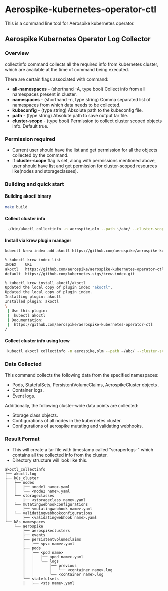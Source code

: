 # Aerospike-kubernetes-operator-ctl

This is a command line tool for Aerospike kubernetes operator.

## Aerospike Kubernetes Operator Log Collector

### Overview

collectinfo command collects all the required info from kubernetes cluster, which are available at the time of command being executed.

There are certain flags associated with command:
* **all-namespaces** - (shorthand -A, type bool) Collect info from all namespaces present in cluster.
* **namespaces** - (shorthand -n, type string) Comma separated list of namespaces from which data needs to be collected.
* **kubeconfig** - (type string) Absolute path to the kubeconfig file.
* **path** - (type string) Absolute path to save output tar file.
* **cluster-scope** - (type bool) Permission to collect cluster scoped objects info. Default true.

### Permission required
* Current user should have the list and get permission for all the objects collected by the command.
* If **cluster-scope** flag is set, along with permissions mentioned above, user should have list and get permission for cluster-scoped resources like(nodes and storageclasses).

### Building and quick start

#### Building akoctl binary
```sh
make build
```

#### Collect cluster info
```sh
 ./bin/akoctl collectinfo -n aerospike,olm --path ~/abc/ --cluster-scope=false
```

#### Install via krew plugin manager
```sh
kubectl krew index add akoctl https://github.com/aerospike/aerospike-kubernetes-operator-ctl.git

% kubectl krew index list
INDEX    URL
akoctl   https://github.com/aerospike/aerospike-kubernetes-operator-ctl.git
default  https://github.com/kubernetes-sigs/krew-index.git

% kubectl krew install akoctl/akoctl
Updated the local copy of plugin index "akoctl".
Updated the local copy of plugin index.
Installing plugin: akoctl
Installed plugin: akoctl
\
 | Use this plugin:
 | 	kubectl akoctl
 | Documentation:
 | 	https://github.com/aerospike/aerospike-kubernetes-operator-ctl
/

```

#### Collect cluster info using krew
```sh
 kubectl akoctl collectinfo -n aerospike,olm --path ~/abc/ --cluster-scope=false
```

### Data Collected

This command collects the following data from the specified namespaces:

* Pods, StatefulSets, PersistentVolumeClaims, AerospikeCluster objects .
* Container logs.
* Event logs.

Additionally, the following cluster-wide data points are collected:
* Storage class objects.
* Configurations of all nodes in the kubernetes cluster.
* Configurations of aerospike mutating and validating webhooks.

### Result Format

* This will create a tar file with timestamp called "scraperlogs-<time-stamp>" which contains all the collected info from the cluster.
* Directory structure will look like this.
```shell
akoctl_collectinfo
├── akoctl.log
├── k8s_cluster
│   ├── nodes
│   │   ├── <node1 name>.yaml
│   │   └── <node2 name>.yaml
│   └── storageclasses
│       ├── <storageclass name>.yaml
│   └── mutatingwebhookconfigurations
│       ├── <mutatingwebhook name>.yaml
│   └── validatingwebhookconfigurations
│       ├── <validatingwebhook name>.yaml
└── k8s_namespaces
    └── aerospike
        ├── aerospikeclusters
        ├── events
        ├── persistentvolumeclaims
        │   ├── <pvc name>.yaml
        ├── pods
        │   ├── <pod name>
        │   │   ├── <pod name>.yaml
        │   │   └── logs
        │   │       ├── previous
        │   │       │   └── <container name>.log
        │   │       └── <container name>.log
        └── statefulsets
        │   ├── <sts name>.yaml

```